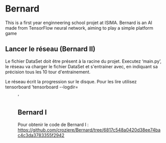 # Bernard

This is a first year enginneering school projet at ISIMA.
Bernard is an AI made from TensorFlow neural network, aiming to play a simple platform game

## Lancer le réseau (Bernard II)

Le fichier DataSet doit être présent à la racine du projet. Executez ‘main.py’, le réseau va charger le fichier DataSet et s'entrainer avec, en indiquant sa précision tous les 10 tour d'entrainement.

Le réseau écrit la progression sur le disque. Pour les lire utilisez tensorboard ’tensorboard --logdir=<dir>’

## Bernard I

Pour obtenir le code de Bernard I : https://github.com/croziere/Bernard/tree/6817c548a0420d38ee74bac4c3da3783355f2942

